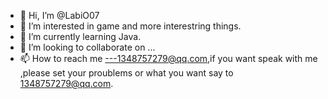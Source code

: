 - 👋 Hi, I’m @LabiO07
- 👀 I’m interested in game and more interestring things.
- 🌱 I’m currently learning Java.
- 💞️ I’m looking to collaborate on ...
- 📫 How to reach me ---1348757279@qq.com,if you want speak with me ,please set your proublems or what you want say to 1348757279@qq.com.

<!---
LabiO07/LabiO07 is a ✨ special ✨ repository because its `README.md` (this file) appears on your GitHub profile.
You can click the Preview link to take a look at your changes.
--->
